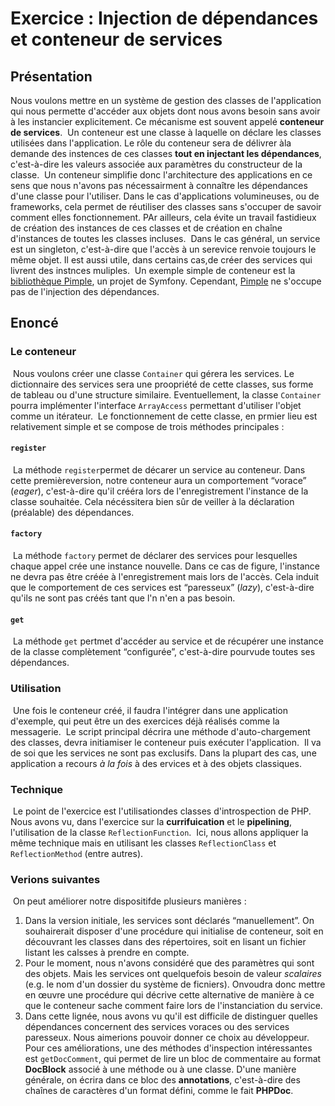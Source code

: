 # Exercice : Injection de dépendances et conteneur de services

## Présentation

​Nous voulons mettre en un système de gestion des classes de l'application qui
nous permette d'accéder aux objets dont nous avons besoin sans avoir à les
instancier explicitement. Ce mécanisme est souvent appelé **conteneur de
services**. ​ Un conteneur est une classe à laquelle on déclare les classes
utilisées dans l'application. Le rôle du conteneur sera de délivrer àla demande
des instences de ces classes **tout en injectant les dépendances**, c'est-à-dire
les valeurs associée aux paramètres du constructeur de la classe. ​ Un conteneur
simplifie donc l'architecture des applications en ce sens que nous n'avons pas
nécessairment à connaître les dépendances d'une classe pour l'utiliser. Dans le
cas d'applications volumineuses, ou de frameworks, cela permet de réutiliser des
classes sans s'occuper de savoir comment elles fonctionnement. PAr ailleurs,
cela évite un travail fastidieux de création des instances de ces classes et de
création en chaîne d'instances de toutes les classes incluses. ​ Dans le cas
général, un service est un singleton, c'est-à-dire que l'accès à un serevice
renvoie toujours le même objet. Il est aussi utile, dans certains cas,de créer
des services qui livrent des instnces muliples. ​ Un exemple simple de conteneur
est la [bibliothèque Pimple](https://pimple.symfony.com/), un projet de Symfony.
Cependant, [Pimple](https://github.com/silexphp/Pimple) ne s'occupe pas de
l'injection des dépendances. ​

## Enoncé

### Le conteneur

​ Nous voulons créer une classe `Container` qui gérera les services. Le
dictionnaire des services sera une proopriété de cette classes, sus forme de
tableau ou d'une structure similaire. Eventuellement, la classe `Container`
pourra implémenter l'interface `ArrayAccess` permettant d'utiliser l'objet comme
un itérateur. ​ Le fonctionnement de cette classe, en prmier lieu est
relativement simple et se compose de trois méthodes principales : ​

#### `register`

​ La méthode `register`permet de décarer un service au conteneur. Dans cette
premièreversion, notre conteneur aura un comportement “vorace” (_eager_),
c'est-à-dire qu'il crééra lors de l'enregistrement l'instance de la classe
souhaitée. Cela nécéssitera bien sûr de veiller à la déclaration (préalable) des
dépendances. ​

#### `factory`

​ La méthode `factory` permet de déclarer des services pour lesquelles chaque
appel crée une instance nouvelle. Dans ce cas de figure, l'instance ne devra pas
être créée à l'enregistrement mais lors de l'accès. Cela induit que le
comportement de ces services est “paresseux” (_lazy_), c'est-à-dire qu'ils ne
sont pas créés tant que l'n n'en a pas besoin. ​

#### `get`

​ La méthode `get` pertmet d'accéder au service et de récupérer une instance de
la classe complètement “configurée”, c'est-à-dire pourvude toutes ses
dépendances. ​ ​

### Utilisation

​ Une fois le conteneur créé, il faudra l'intégrer dans une application
d'exemple, qui peut être un des exercices déjà réalisés comme la messagerie. ​
Le script principal décrira une méthode d'auto-chargement des classes, devra
initiamiser le conteneur puis exécuter l'application. ​ Il va de soi que les
services ne sont pas exclusifs. Dans la plupart des cas, une application a
recours _à la fois_ à des ervices et à des objets classiques. ​ ​

### Technique

​ Le point de l'exercice est l'utilisationdes classes d'introspection de PHP.
Nous avons vu, dans l'exercice sur la **currifuication** et le **pipelining**,
l'utilisation de la classe `ReflectionFunction`. ​ Ici, nous allons appliquer la
même technique mais en utilisant les classes `ReflectionClass` et
`ReflectionMethod` (entre autres). ​ ​

### Verions suivantes

​ On peut améliorer notre dispositifde plusieurs manières : ​ ​

1. Dans la version initiale, les services sont déclarés “manuellement”. On
   souhairerait disposer d'une procédure qui initialise de conteneur, soit en
   découvrant les classes dans des répertoires, soit en lisant un fichier
   listant les calsses à prendre en compte.
2. Pour le moment, nous n'avons considéré que des paramètres qui sont des
   objets. Mais les services ont quelquefois besoin de valeur _scalaires_ (e.g.
   le nom d'un dossier du système de ficniers). Onvoudra donc mettre en œuvre
   une procédure qui décrive cette alternative de manière à ce que le conteneur
   sache comment faire lors de l'instanciation du service.
3. Dans cette lignée, nous avons vu qu'il est difficile de distinguer quelles
   dépendances concernent des services voraces ou des services paresseux. Nous
   aimerions pouvoir donner ce choix au développeur. ​ Pour ces améliorations,
   une des méthodes d'inspection intéressantes est `getDocComment`, qui permet
   de lire un bloc de commentaire au format **DocBlock** associé à une méthode
   ou à une classe. D'une manière générale, on écrira dans ce bloc des
   **annotations**, c'est-à-dire des chaînes de caractères d'un format défini,
   comme le fait **PHPDoc**.
